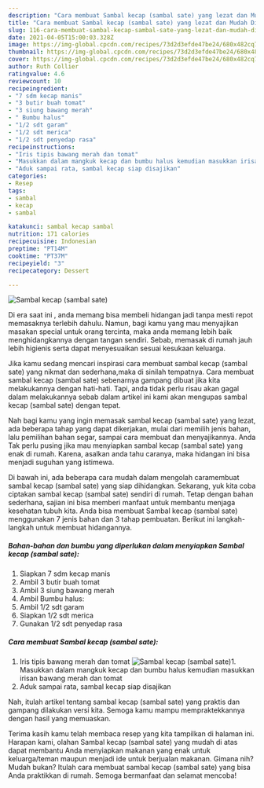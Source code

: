 ```yaml
---
description: "Cara membuat Sambal kecap (sambal sate) yang lezat dan Mudah Dibuat"
title: "Cara membuat Sambal kecap (sambal sate) yang lezat dan Mudah Dibuat"
slug: 116-cara-membuat-sambal-kecap-sambal-sate-yang-lezat-dan-mudah-dibuat
date: 2021-04-05T15:00:03.328Z
image: https://img-global.cpcdn.com/recipes/73d2d3efde47be24/680x482cq70/sambal-kecap-sambal-sate-foto-resep-utama.jpg
thumbnail: https://img-global.cpcdn.com/recipes/73d2d3efde47be24/680x482cq70/sambal-kecap-sambal-sate-foto-resep-utama.jpg
cover: https://img-global.cpcdn.com/recipes/73d2d3efde47be24/680x482cq70/sambal-kecap-sambal-sate-foto-resep-utama.jpg
author: Ruth Collier
ratingvalue: 4.6
reviewcount: 10
recipeingredient:
- "7 sdm kecap manis"
- "3 butir buah tomat"
- "3 siung bawang merah"
- " Bumbu halus"
- "1/2 sdt garam"
- "1/2 sdt merica"
- "1/2 sdt penyedap rasa"
recipeinstructions:
- "Iris tipis bawang merah dan tomat"
- "Masukkan dalam mangkuk kecap dan bumbu halus kemudian masukkan irisan bawang merah dan tomat"
- "Aduk sampai rata, sambal kecap siap disajikan"
categories:
- Resep
tags:
- sambal
- kecap
- sambal

katakunci: sambal kecap sambal 
nutrition: 171 calories
recipecuisine: Indonesian
preptime: "PT14M"
cooktime: "PT37M"
recipeyield: "3"
recipecategory: Dessert

---
```



![Sambal kecap (sambal sate)](https://img-global.cpcdn.com/recipes/73d2d3efde47be24/680x482cq70/sambal-kecap-sambal-sate-foto-resep-utama.jpg)

Di era  saat ini , anda memang bisa membeli hidangan jadi tanpa mesti repot memasaknya terlebih dahulu. Namun, bagi kamu yang mau menyajikan masakan special untuk orang tercinta, maka anda memang lebih baik menghidangkannya dengan tangan sendiri. Sebab, memasak di rumah jauh lebih higienis serta dapat menyesuaikan sesuai kesukaan keluarga.

Jika kamu sedang mencari inspirasi cara membuat sambal kecap (sambal sate) yang nikmat dan sederhana,maka di sinilah tempatnya. Cara membuat sambal kecap (sambal sate)  sebenarnya gampang dibuat jika kita melakukannya dengan hati-hati. Tapi, anda tidak perlu risau akan gagal dalam melakukannya 
sebab dalam artikel ini kami akan mengupas sambal kecap (sambal sate) dengan tepat.  



Nah bagi kamu yang ingin memasak sambal kecap (sambal sate) yang lezat, ada beberapa tahap yang dapat dikerjakan, mulai dari memilih jenis bahan, lalu pemilihan bahan segar, sampai cara membuat dan menyajikannya. Anda Tak perlu pusing jika mau menyiapkan sambal kecap (sambal sate) yang enak di rumah. Karena, asalkan anda  tahu caranya, maka hidangan ini bisa menjadi suguhan yang istimewa.

Di bawah ini, ada beberapa cara mudah dalam mengolah caramembuat sambal kecap (sambal sate) yang siap dihidangkan. Sekarang, yuk kita coba ciptakan sambal kecap (sambal sate) sendiri di rumah. Tetap dengan bahan sederhana, sajian ini bisa memberi manfaat untuk membantu menjaga kesehatan tubuh kita. Anda bisa membuat Sambal kecap (sambal sate) menggunakan 7 jenis bahan dan 3 tahap pembuatan. Berikut ini langkah-langkah untuk membuat hidangannya.

<!--inarticleads1-->

##### Bahan-bahan dan bumbu yang diperlukan dalam menyiapkan Sambal kecap (sambal sate):

1. Siapkan 7 sdm kecap manis
1. Ambil 3 butir buah tomat
1. Ambil 3 siung bawang merah
1. Ambil  Bumbu halus:
1. Ambil 1/2 sdt garam
1. Siapkan 1/2 sdt merica
1. Gunakan 1/2 sdt penyedap rasa




<!--inarticleads2-->

##### Cara membuat Sambal kecap (sambal sate):

1. Iris tipis bawang merah dan tomat
<img src="https://img-global.cpcdn.com/steps/e6bc3bacbfd6b2ee/160x128cq70/sambal-kecap-sambal-sate-langkah-memasak-1-foto.jpg" alt="Sambal kecap (sambal sate)">1. Masukkan dalam mangkuk kecap dan bumbu halus kemudian masukkan irisan bawang merah dan tomat
1. Aduk sampai rata, sambal kecap siap disajikan




Nah, itulah artikel tentang  sambal kecap (sambal sate)  yang praktis dan gampang dilakukan versi kita. Semoga kamu mampu mempraktekkannya dengan hasil yang memuaskan. 

Terima kasih kamu telah membaca resep yang kita tampilkan di halaman ini. Harapan kami, olahan  Sambal kecap (sambal sate) yang mudah di atas dapat membantu Anda menyiapkan makanan yang enak untuk keluarga/teman maupun menjadi ide untuk berjualan makanan. Gimana nih? Mudah bukan? Itulah cara membuat sambal kecap (sambal sate) yang bisa Anda praktikkan di rumah. Semoga bermanfaat dan selamat mencoba!

